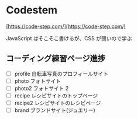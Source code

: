 # Codestem

[https://code-step.com/](https://code-step.com/)

JavaScript はそこそこ書けるが、CSS が弱いので学ぶ

## コーディング練習ページ進捗

- [ ] profile 自転車写真のプロフィールサイト
- [ ] photo フォトサイト
- [ ] photo2 フォトサイト 2
- [ ] recipe レシピサイトのトップページ
- [ ] recipe2 レシピサイトのレシピページ
- [ ] brand ブランドサイト(ジュエリー)
